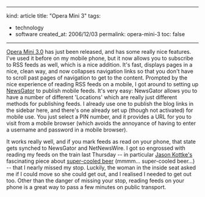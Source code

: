 -----
kind: article
title: "Opera Mini 3"
tags:
- technology
- software
created_at: 2006/12/03
permalink: opera-mini-3
toc: false
-----

<p><a href="http://www.operamini.com/">Opera Mini 3.0</a> has just been released, and has some really nice features. I've used it before on my mobile phone, but it now allows you to subscribe to RSS feeds as well, which is a nice addition. It's fast, displays pages in a nice, clean way, and now collapses navigation links so that you don't have to scroll past pages of navigation to get to the content. Prompted by the nice experience of reading RSS feeds on a mobile, I got around to setting up <a href="http://www.newsgator.com">NewsGator</a> to publish mobile feeds. It's very easy: NewsGator allows you to have a number of different 'Locations' which are really just different methods for publishing feeds. I already use one to publish the blog links in the sidebar here, and there's one already set up (though not activated) for mobile use. You just select a PIN number, and it provides a URL for you to visit from a mobile browser (which avoids the annoyance of having to enter a username and password in a mobile browser).</p>

<p>It works really well, and if you mark feeds as read on your phone, that state gets synched to NewsGator and NetNewsWire. I got so engrossed with reading my feeds on the train last Thursday -- in particular <a href="http://www.kottke.org/">Jason Kottke's</a> fascinating piece about <a href="http://www.kottke.org/06/11/frozen-beer-tricks">super-cooled beer</a> (mmmm... super-cooled beer...) -- that I nearly missed my stop. Luckily, the woman in the inside seat asked me if I could move so she could get out, and I realised I needed to get out too. Other than the danger of missing your stop, reading feeds on your phone is a great way to pass a few minutes on public transport.</p>



